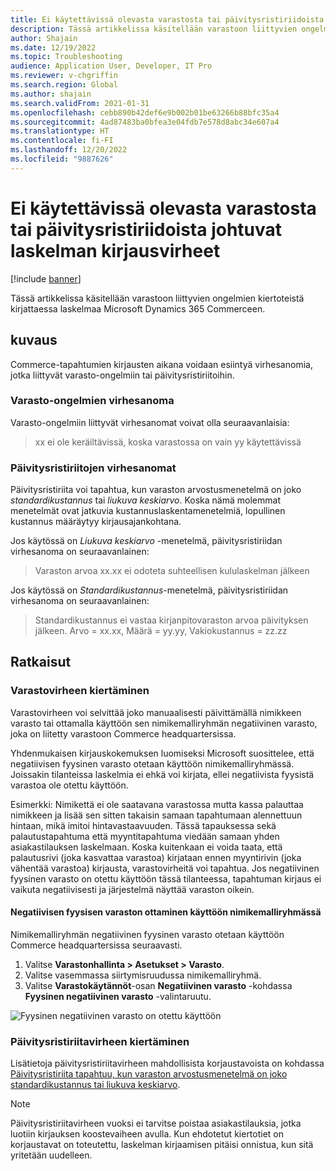 ```yaml
---
title: Ei käytettävissä olevasta varastosta tai päivitysristiriidoista johtuvat laskelman kirjausvirheet
description: Tässä artikkelissa käsitellään varastoon liittyvien ongelmien kiertoteistä kirjattaessa laskelmaa Microsoft Dynamics 365 Commerceen.
author: Shajain
ms.date: 12/19/2022
ms.topic: Troubleshooting
audience: Application User, Developer, IT Pro
ms.reviewer: v-chgriffin
ms.search.region: Global
ms.author: shajain
ms.search.validFrom: 2021-01-31
ms.openlocfilehash: cebb890b42def6e9b002b01be63266b88bfc35a4
ms.sourcegitcommit: 4ad87483ba0bfea3e04fdb7e578d8abc34e607a4
ms.translationtype: HT
ms.contentlocale: fi-FI
ms.lasthandoff: 12/20/2022
ms.locfileid: "9887626"
---
```

# <a name="statement-posting-errors-due-to-unavailable-inventory-or-update-conflicts"></a>Ei käytettävissä olevasta varastosta tai päivitysristiriidoista johtuvat laskelman kirjausvirheet

[!include [banner](../../includes/banner.md)]

Tässä artikkelissa käsitellään varastoon liittyvien ongelmien kiertoteistä kirjattaessa laskelmaa Microsoft Dynamics 365 Commerceen.

## <a name="description"></a>kuvaus

Commerce-tapahtumien kirjausten aikana voidaan esiintyä virhesanomia, jotka liittyvät varasto-ongelmiin tai päivitysristiriitoihin.

### <a name="inventory-issues-error-message"></a>Varasto-ongelmien virhesanoma

Varasto-ongelmiin liittyvät virhesanomat voivat olla seuraavanlaisia:

> xx ei ole keräiltävissä, koska varastossa on vain yy käytettävissä

### <a name="update-conflict-error-messages"></a>Päivitysristiriitojen virhesanomat

Päivitysristiriita voi tapahtua, kun varaston arvostusmenetelmä on joko *standardikustannus* tai *liukuva keskiarvo*. Koska nämä molemmat menetelmät ovat jatkuvia kustannuslaskentamenetelmiä, lopullinen kustannus määräytyy kirjausajankohtana.

Jos käytössä on *Liukuva keskiarvo* -menetelmä, päivitysristiriidan virhesanoma on seuraavanlainen:

> Varaston arvoa xx.xx ei odoteta suhteellisen kululaskelman jälkeen

Jos käytössä on *Standardikustannus*-menetelmä, päivitysristiriidan virhesanoma on seuraavanlainen:

> Standardikustannus ei vastaa kirjanpitovaraston arvoa päivityksen jälkeen. Arvo = xx.xx, Määrä = yy.yy, Vakiokustannus = zz.zz

## <a name="resolutions"></a>Ratkaisut

### <a name="workaround-for-the-inventory-error"></a>Varastovirheen kiertäminen

Varastovirheen voi selvittää joko manuaalisesti päivittämällä nimikkeen varasto tai ottamalla käyttöön sen nimikemalliryhmän negatiivinen varasto, joka on liitetty varastoon Commerce headquartersissa.

Yhdenmukaisen kirjauskokemuksen luomiseksi Microsoft suosittelee, että negatiivisen fyysinen varasto otetaan käyttöön nimikemalliryhmässä. Joissakin tilanteissa laskelmia ei ehkä voi kirjata, ellei negatiivista fyysistä varastoa ole otettu käyttöön.

Esimerkki: Nimikettä ei ole saatavana varastossa mutta kassa palauttaa nimikkeen ja lisää sen sitten takaisin samaan tapahtumaan alennettuun hintaan, mikä imitoi hintavastaavuuden. Tässä tapauksessa sekä palautustapahtuma että myyntitapahtuma viedään samaan yhden asiakastilauksen laskelmaan. Koska kuitenkaan ei voida taata, että palautusrivi (joka kasvattaa varastoa) kirjataan ennen myyntirivin (joka vähentää varastoa) kirjausta, varastovirheitä voi tapahtua. Jos negatiivinen fyysinen varasto on otettu käyttöön tässä tilanteessa, tapahtuman kirjaus ei vaikuta negatiivisesti ja järjestelmä näyttää varaston oikein.

#### <a name="enable-negative-physical-inventory-for-an-item-model-group"></a>Negatiivisen fyysisen varaston ottaminen käyttöön nimikemalliryhmässä

Nimikemalliryhmän negatiivinen fyysinen varasto otetaan käyttöön Commerce headquartersissa seuraavasti.

1. Valitse **Varastonhallinta \> Asetukset \> Varasto**.
1. Valitse vasemmassa siirtymisruudussa nimikemalliryhmä.
1. Valitse **Varastokäytännöt**-osan **Negatiivinen varasto** -kohdassa **Fyysinen negatiivinen varasto** -valintaruutu.

![Fyysinen negatiivinen varasto on otettu käyttöön](./media/Physical_Negative_Inventory.png)

### <a name="workaround-for-the-update-conflict-error"></a>Päivitysristiriitavirheen kiertäminen

Lisätietoja päivitysristiriitavirheen mahdollisista korjaustavoista on kohdassa [Päivitysristiriita tapahtuu, kun varaston arvostusmenetelmä on joko standardikustannus tai liukuva keskiarvo](/troubleshoot/dynamics-365/supply-chain/costing/update-conflict-standard-cost-moving-average-inventory-valuation).

> [!NOTE]
> Päivitysristiriitavirheen vuoksi ei tarvitse poistaa asiakastilauksia, jotka luotiin kirjauksen koostevaiheen avulla. Kun ehdotetut kiertotiet on korjaustavat on toteutettu, laskelman kirjaamisen pitäisi onnistua, kun sitä yritetään uudelleen.
